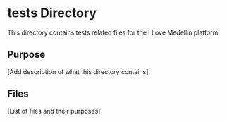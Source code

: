 # tests Directory

This directory contains tests related files for the I Love Medellin platform.

## Purpose

[Add description of what this directory contains]

## Files

[List of files and their purposes]
